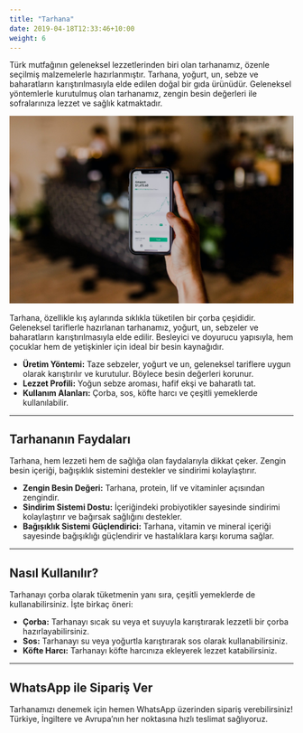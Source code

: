 ```yaml
---
title: "Tarhana"
date: 2019-04-18T12:33:46+10:00
weight: 6
---
```


Türk mutfağının geleneksel lezzetlerinden biri olan tarhanamız, özenle seçilmiş malzemelerle hazırlanmıştır. Tarhana, yoğurt, un, sebze ve baharatların karıştırılmasıyla elde edilen doğal bir gıda ürünüdür. Geleneksel yöntemlerle kurutulmuş olan tarhanamız, zengin besin değerleri ile sofralarınıza lezzet ve sağlık katmaktadır.


![Accounting Services](/images/austin-distel-nGc5RT2HmF0-unsplash.jpg)

Tarhana, özellikle kış aylarında sıklıkla tüketilen bir çorba çeşididir. Geleneksel tariflerle hazırlanan tarhanamız, yoğurt, un, sebzeler ve baharatların karıştırılmasıyla elde edilir. Besleyici ve doyurucu yapısıyla, hem çocuklar hem de yetişkinler için ideal bir besin kaynağıdır.

- **Üretim Yöntemi:** Taze sebzeler, yoğurt ve un, geleneksel tariflere uygun olarak karıştırılır ve kurutulur. Böylece besin değerleri korunur.
- **Lezzet Profili:** Yoğun sebze aroması, hafif ekşi ve baharatlı tat.
- **Kullanım Alanları:** Çorba, sos, köfte harcı ve çeşitli yemeklerde kullanılabilir.

---

## Tarhananın Faydaları

Tarhana, hem lezzeti hem de sağlığa olan faydalarıyla dikkat çeker. Zengin besin içeriği, bağışıklık sistemini destekler ve sindirimi kolaylaştırır.

- **Zengin Besin Değeri:** Tarhana, protein, lif ve vitaminler açısından zengindir.
- **Sindirim Sistemi Dostu:** İçeriğindeki probiyotikler sayesinde sindirimi kolaylaştırır ve bağırsak sağlığını destekler.
- **Bağışıklık Sistemi Güçlendirici:** Tarhana, vitamin ve mineral içeriği sayesinde bağışıklığı güçlendirir ve hastalıklara karşı koruma sağlar.

---

## Nasıl Kullanılır?

Tarhanayı çorba olarak tüketmenin yanı sıra, çeşitli yemeklerde de kullanabilirsiniz. İşte birkaç öneri:

- **Çorba:**  Tarhanayı sıcak su veya et suyuyla karıştırarak lezzetli bir çorba hazırlayabilirsiniz.
- **Sos:** Tarhanayı su veya yoğurtla karıştırarak sos olarak kullanabilirsiniz.
- **Köfte Harcı:** Tarhanayı köfte harcınıza ekleyerek lezzet katabilirsiniz.

---

## WhatsApp ile Sipariş Ver

Tarhanamızı denemek için hemen WhatsApp üzerinden sipariş verebilirsiniz! Türkiye, İngiltere ve Avrupa’nın her noktasına hızlı teslimat sağlıyoruz.

